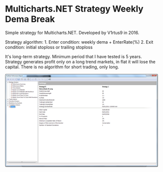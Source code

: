 # Multicharts.NET Strategy Weekly Dema Break

Simple strategy for Multicharts.NET. Developed by V1rtus9 in 2016.

Strategy algorithm: 
      1. Enter condition: weekly dema + EnterRate(%)
      2. Exit condition: initial stoploss or trailing stoploss
      
It's long-term strategy. Minimum period that I have tested is 5 years. Strategy generates profit only on a long trend markets, in flat it will lose the capital. There is no algorithm for short trading, only long.


 ![parameters](https://github.com/V1rtus9/Multicharts.NET_Strategy_Trend_Long/blob/master/Screenshots/Multicharts.NetStartegy_Params.png)
